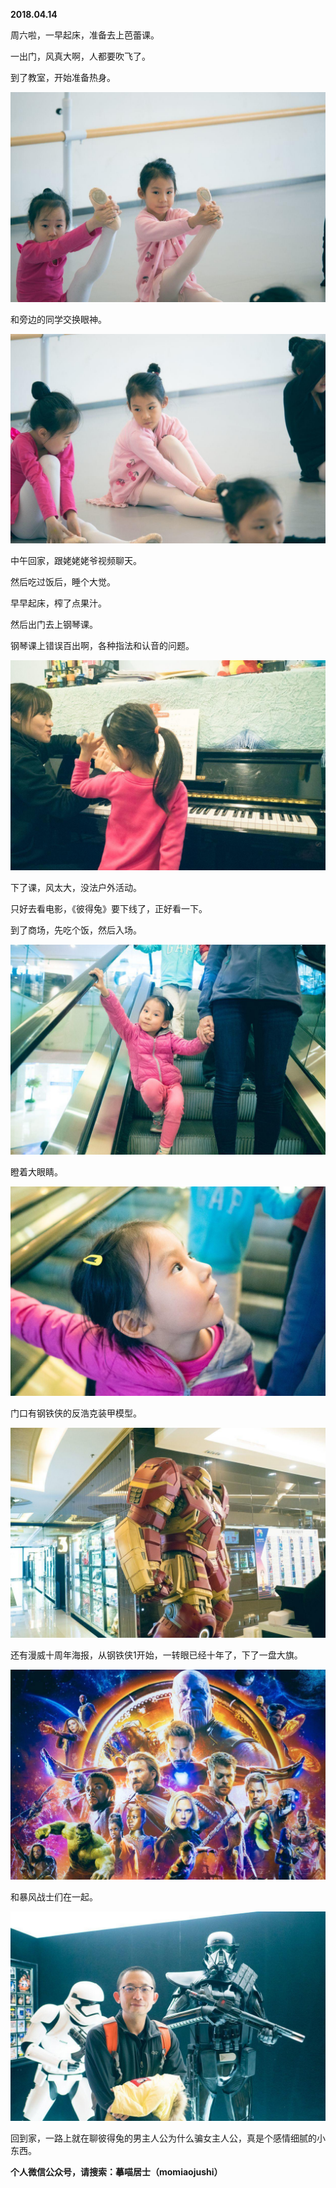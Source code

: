 
          
            
**2018.04.14**

周六啦，一早起床，准备去上芭蕾课。

一出门，风真大啊，人都要吹飞了。

到了教室，开始准备热身。




![](img/51001-88bc56a3df1ab137.jpg)




和旁边的同学交换眼神。




![](img/51001-7e133725cb8d385a.jpg)




中午回家，跟姥姥姥爷视频聊天。

然后吃过饭后，睡个大觉。

早早起床，榨了点果汁。

然后出门去上钢琴课。

钢琴课上错误百出啊，各种指法和认音的问题。




![](img/51001-fd6f25887171b950.jpg)




下了课，风太大，没法户外活动。

只好去看电影，《彼得兔》要下线了，正好看一下。

到了商场，先吃个饭，然后入场。




![](img/51001-d1a96b87c89dcf4b.jpg)




瞪着大眼睛。




![](img/51001-f9764f6deb2d2638.jpg)




门口有钢铁侠的反浩克装甲模型。




![](img/51001-f7116a961bb990e8.jpg)




还有漫威十周年海报，从钢铁侠1开始，一转眼已经十年了，下了一盘大旗。




![](img/51001-f4ecfb68ab4f95a0.jpg)




和暴风战士们在一起。




![](img/51001-9eb7293d53bfc947.jpg)




回到家，一路上就在聊彼得兔的男主人公为什么骗女主人公，真是个感情细腻的小东西。


**个人微信公众号，请搜索：摹喵居士（momiaojushi）**

          
        